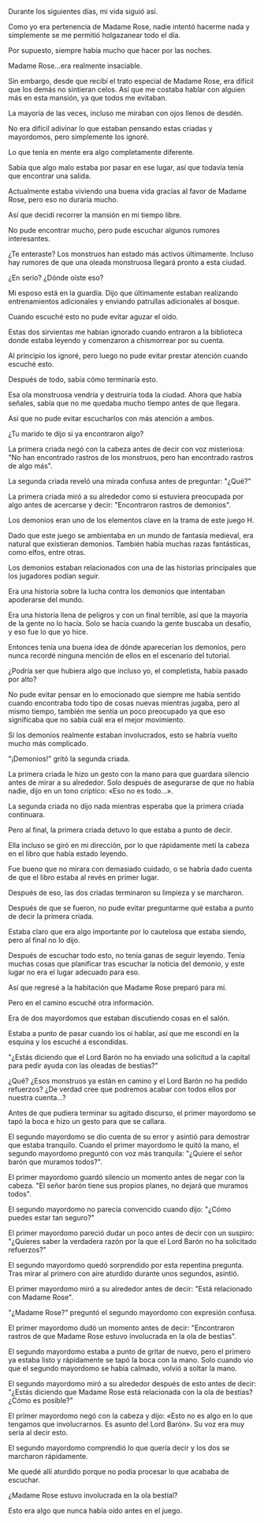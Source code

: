 
Durante los siguientes días, mi vida siguió así.

Como yo era pertenencia de Madame Rose, nadie intentó hacerme nada y simplemente se me permitió holgazanear todo el día.

Por supuesto, siempre había mucho que hacer por las noches.

Madame Rose...era realmente insaciable.

Sin embargo, desde que recibí el trato especial de Madame Rose, era difícil que los demás no sintieran celos. Así que me costaba hablar con alguien más en esta mansión, ya que todos me evitaban.

La mayoría de las veces, incluso me miraban con ojos llenos de desdén.

No era difícil adivinar lo que estaban pensando estas criadas y mayordomos, pero simplemente los ignoré.

Lo que tenía en mente era algo completamente diferente.

Sabía que algo malo estaba por pasar en ese lugar, así que todavía tenía que encontrar una salida.

Actualmente estaba viviendo una buena vida gracias al favor de Madame Rose, pero eso no duraría mucho.

Así que decidí recorrer la mansión en mi tiempo libre.

No pude encontrar mucho, pero pude escuchar algunos rumores interesantes.

¿Te enteraste? Los monstruos han estado más activos últimamente. Incluso hay rumores de que una oleada monstruosa llegará pronto a esta ciudad.

¿En serio? ¿Dónde oíste eso?

Mi esposo está en la guardia. Dijo que últimamente estaban realizando entrenamientos adicionales y enviando patrullas adicionales al bosque.

Cuando escuché esto no pude evitar aguzar el oído.

Estas dos sirvientas me habían ignorado cuando entraron a la biblioteca donde estaba leyendo y comenzaron a chismorrear por su cuenta.

Al principio los ignoré, pero luego no pude evitar prestar atención cuando escuché esto.

Después de todo, sabía cómo terminaría esto.

Esa ola monstruosa vendría y destruiría toda la ciudad. Ahora que había señales, sabía que no me quedaba mucho tiempo antes de que llegara.

Así que no pude evitar escucharlos con más atención a ambos.

¿Tu marido te dijo si ya encontraron algo?

La primera criada negó con la cabeza antes de decir con voz misteriosa: "No han encontrado rastros de los monstruos, pero han encontrado rastros de algo más".

La segunda criada reveló una mirada confusa antes de preguntar: "¿Qué?"

La primera criada miró a su alrededor como si estuviera preocupada por algo antes de acercarse y decir: "Encontraron rastros de demonios".

Los demonios eran uno de los elementos clave en la trama de este juego H.

Dado que este juego se ambientaba en un mundo de fantasía medieval, era natural que existieran demonios. También había muchas razas fantásticas, como elfos, entre otras.

Los demonios estaban relacionados con una de las historias principales que los jugadores podían seguir.

Era una historia sobre la lucha contra los demonios que intentaban apoderarse del mundo.

Era una historia llena de peligros y con un final terrible, así que la mayoría de la gente no lo hacía. Solo se hacía cuando la gente buscaba un desafío, y eso fue lo que yo hice.

Entonces tenía una buena idea de dónde aparecerían los demonios, pero nunca recordé ninguna mención de ellos en el escenario del tutorial.

¿Podría ser que hubiera algo que incluso yo, el completista, había pasado por alto?

No pude evitar pensar en lo emocionado que siempre me había sentido cuando encontraba todo tipo de cosas nuevas mientras jugaba, pero al mismo tiempo, también me sentía un poco preocupado ya que eso significaba que no sabía cuál era el mejor movimiento.

Si los demonios realmente estaban involucrados, esto se habría vuelto mucho más complicado.

"¡Demonios!" gritó la segunda criada.

La primera criada le hizo un gesto con la mano para que guardara silencio antes de mirar a su alrededor. Solo después de asegurarse de que no había nadie, dijo en un tono críptico: «Eso no es todo...».

La segunda criada no dijo nada mientras esperaba que la primera criada continuara.

Pero al final, la primera criada detuvo lo que estaba a punto de decir.

Ella incluso se giró en mi dirección, por lo que rápidamente metí la cabeza en el libro que había estado leyendo.

Fue bueno que no mirara con demasiado cuidado, o se habría dado cuenta de que el libro estaba al revés en primer lugar.

Después de eso, las dos criadas terminaron su limpieza y se marcharon.

Después de que se fueron, no pude evitar preguntarme qué estaba a punto de decir la primera criada.

Estaba claro que era algo importante por lo cautelosa que estaba siendo, pero al final no lo dijo.

Después de escuchar todo esto, no tenía ganas de seguir leyendo. Tenía muchas cosas que planificar tras escuchar la noticia del demonio, y este lugar no era el lugar adecuado para eso.

Así que regresé a la habitación que Madame Rose preparó para mí.

Pero en el camino escuché otra información.

Era de dos mayordomos que estaban discutiendo cosas en el salón.

Estaba a punto de pasar cuando los oí hablar, así que me escondí en la esquina y los escuché a escondidas.

"¿Estás diciendo que el Lord Barón no ha enviado una solicitud a la capital para pedir ayuda con las oleadas de bestias?"

¿Qué? ¿Esos monstruos ya están en camino y el Lord Barón no ha pedido refuerzos? ¿De verdad cree que podremos acabar con todos ellos por nuestra cuenta...?

Antes de que pudiera terminar su agitado discurso, el primer mayordomo se tapó la boca e hizo un gesto para que se callara.

El segundo mayordomo se dio cuenta de su error y asintió para demostrar que estaba tranquilo. Cuando el primer mayordomo le quitó la mano, el segundo mayordomo preguntó con voz más tranquila: "¿Quiere el señor barón que muramos todos?".

El primer mayordomo guardó silencio un momento antes de negar con la cabeza. "El señor barón tiene sus propios planes, no dejará que muramos todos".

El segundo mayordomo no parecía convencido cuando dijo: "¿Cómo puedes estar tan seguro?"

El primer mayordomo pareció dudar un poco antes de decir con un suspiro: "¿Quieres saber la verdadera razón por la que el Lord Barón no ha solicitado refuerzos?"

El segundo mayordomo quedó sorprendido por esta repentina pregunta. Tras mirar al primero con aire aturdido durante unos segundos, asintió.

El primer mayordomo miró a su alrededor antes de decir: "Está relacionado con Madame Rose".

"¿Madame Rose?" preguntó el segundo mayordomo con expresión confusa.

El primer mayordomo dudó un momento antes de decir: "Encontraron rastros de que Madame Rose estuvo involucrada en la ola de bestias".

El segundo mayordomo estaba a punto de gritar de nuevo, pero el primero ya estaba listo y rápidamente se tapó la boca con la mano. Solo cuando vio que el segundo mayordomo se había calmado, volvió a soltar la mano.

El segundo mayordomo miró a su alrededor después de esto antes de decir: "¿Estás diciendo que Madame Rose está relacionada con la ola de bestias? ¿Cómo es posible?"

El primer mayordomo negó con la cabeza y dijo: «Esto no es algo en lo que tengamos que involucrarnos. Es asunto del Lord Barón». Su voz era muy seria al decir esto.

El segundo mayordomo comprendió lo que quería decir y los dos se marcharon rápidamente.

Me quedé allí aturdido porque no podía procesar lo que acababa de escuchar.

¿Madame Rose estuvo involucrada en la ola bestial?

Esto era algo que nunca había oído antes en el juego.
